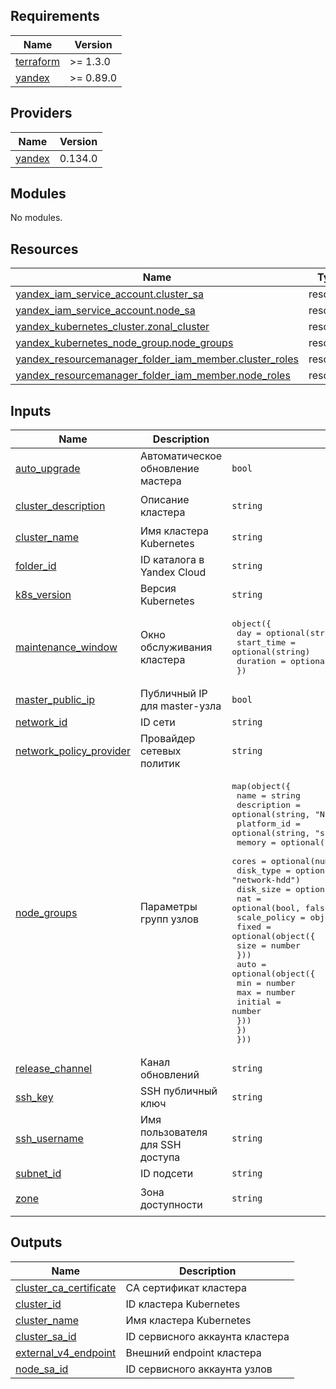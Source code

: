<!-- BEGIN_TF_DOCS -->
## Requirements

| Name | Version |
|------|---------|
| <a name="requirement_terraform"></a> [terraform](#requirement\_terraform) | >= 1.3.0 |
| <a name="requirement_yandex"></a> [yandex](#requirement\_yandex) | >= 0.89.0 |

## Providers

| Name | Version |
|------|---------|
| <a name="provider_yandex"></a> [yandex](#provider\_yandex) | 0.134.0 |

## Modules

No modules.

## Resources

| Name | Type |
|------|------|
| [yandex_iam_service_account.cluster_sa](https://registry.terraform.io/providers/yandex-cloud/yandex/latest/docs/resources/iam_service_account) | resource |
| [yandex_iam_service_account.node_sa](https://registry.terraform.io/providers/yandex-cloud/yandex/latest/docs/resources/iam_service_account) | resource |
| [yandex_kubernetes_cluster.zonal_cluster](https://registry.terraform.io/providers/yandex-cloud/yandex/latest/docs/resources/kubernetes_cluster) | resource |
| [yandex_kubernetes_node_group.node_groups](https://registry.terraform.io/providers/yandex-cloud/yandex/latest/docs/resources/kubernetes_node_group) | resource |
| [yandex_resourcemanager_folder_iam_member.cluster_roles](https://registry.terraform.io/providers/yandex-cloud/yandex/latest/docs/resources/resourcemanager_folder_iam_member) | resource |
| [yandex_resourcemanager_folder_iam_member.node_roles](https://registry.terraform.io/providers/yandex-cloud/yandex/latest/docs/resources/resourcemanager_folder_iam_member) | resource |

## Inputs

| Name | Description | Type | Default | Required |
|------|-------------|------|---------|:--------:|
| <a name="input_auto_upgrade"></a> [auto\_upgrade](#input\_auto\_upgrade) | Автоматическое обновление мастера | `bool` | `true` | no |
| <a name="input_cluster_description"></a> [cluster\_description](#input\_cluster\_description) | Описание кластера | `string` | `"Zonal Kubernetes cluster"` | no |
| <a name="input_cluster_name"></a> [cluster\_name](#input\_cluster\_name) | Имя кластера Kubernetes | `string` | n/a | yes |
| <a name="input_folder_id"></a> [folder\_id](#input\_folder\_id) | ID каталога в Yandex Cloud | `string` | n/a | yes |
| <a name="input_k8s_version"></a> [k8s\_version](#input\_k8s\_version) | Версия Kubernetes | `string` | `"1.27"` | no |
| <a name="input_maintenance_window"></a> [maintenance\_window](#input\_maintenance\_window) | Окно обслуживания кластера | <pre>object({<br>    day        = optional(string)<br>    start_time = optional(string)<br>    duration   = optional(string)<br>  })</pre> | `null` | no |
| <a name="input_master_public_ip"></a> [master\_public\_ip](#input\_master\_public\_ip) | Публичный IP для master-узла | `bool` | `true` | no |
| <a name="input_network_id"></a> [network\_id](#input\_network\_id) | ID сети | `string` | n/a | yes |
| <a name="input_network_policy_provider"></a> [network\_policy\_provider](#input\_network\_policy\_provider) | Провайдер сетевых политик | `string` | `"CALICO"` | no |
| <a name="input_node_groups"></a> [node\_groups](#input\_node\_groups) | Параметры групп узлов | <pre>map(object({<br>    name        = string<br>    description = optional(string, "Node group for zonal cluster")<br>    platform_id = optional(string, "standard-v2")<br>    memory      = optional(number, 8)<br>    cores       = optional(number, 4)<br>    disk_type   = optional(string, "network-hdd")<br>    disk_size   = optional(number, 64)<br>    nat         = optional(bool, false)<br>    scale_policy = object({<br>      fixed = optional(object({<br>        size = number<br>      }))<br>      auto = optional(object({<br>        min     = number<br>        max     = number<br>        initial = number<br>      }))<br>    })<br>  }))</pre> | n/a | yes |
| <a name="input_release_channel"></a> [release\_channel](#input\_release\_channel) | Канал обновлений | `string` | `"REGULAR"` | no |
| <a name="input_ssh_key"></a> [ssh\_key](#input\_ssh\_key) | SSH публичный ключ | `string` | n/a | yes |
| <a name="input_ssh_username"></a> [ssh\_username](#input\_ssh\_username) | Имя пользователя для SSH доступа | `string` | `"ubuntu"` | no |
| <a name="input_subnet_id"></a> [subnet\_id](#input\_subnet\_id) | ID подсети | `string` | n/a | yes |
| <a name="input_zone"></a> [zone](#input\_zone) | Зона доступности | `string` | `"ru-central1-a"` | no |

## Outputs

| Name | Description |
|------|-------------|
| <a name="output_cluster_ca_certificate"></a> [cluster\_ca\_certificate](#output\_cluster\_ca\_certificate) | CA сертификат кластера |
| <a name="output_cluster_id"></a> [cluster\_id](#output\_cluster\_id) | ID кластера Kubernetes |
| <a name="output_cluster_name"></a> [cluster\_name](#output\_cluster\_name) | Имя кластера Kubernetes |
| <a name="output_cluster_sa_id"></a> [cluster\_sa\_id](#output\_cluster\_sa\_id) | ID сервисного аккаунта кластера |
| <a name="output_external_v4_endpoint"></a> [external\_v4\_endpoint](#output\_external\_v4\_endpoint) | Внешний endpoint кластера |
| <a name="output_node_sa_id"></a> [node\_sa\_id](#output\_node\_sa\_id) | ID сервисного аккаунта узлов |
<!-- END_TF_DOCS -->
